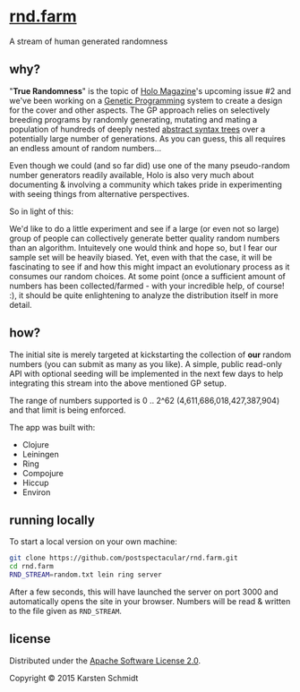 # [rnd.farm](http://rnd.farm)

A stream of human generated randomness

## why?

"**True Randomness**" is the topic of
[Holo Magazine](http://holo-magazine.com/2/)'s upcoming issue #2 and
we've been working on a
[Genetic Programming](https://en.wikipedia.org/wiki/Genetic_programming)
system to create a design for the cover and other aspects. The GP
approach relies on selectively breeding programs by randomly
generating, mutating and mating a population of hundreds of deeply
nested
[abstract syntax trees](https://en.wikipedia.org/wiki/Abstract_syntax_tree)
over a potentially large number of generations. As you can guess, this
all requires an endless amount of random numbers...

Even though we could (and so far did) use one of the many
pseudo-random number generators readily available, Holo is also very
much about documenting & involving a community which takes pride in
experimenting with seeing things from alternative perspectives.

So in light of this:

We'd like to do a little experiment and see if a large (or even not so
large) group of people can collectively generate better quality random
numbers than an algorithm. Intuitevely one would think and hope so,
but I fear our sample set will be heavily biased. Yet, even with that
the case, it will be fascinating to see if and how this might impact
an evolutionary process as it consumes our random choices. At some
point (once a sufficient amount of numbers has been collected/farmed -
with your incredible help, of course! :), it should be quite
enlightening to analyze the distribution itself in more detail.

## how?

The initial site is merely targeted at kickstarting the collection of
**our** random numbers (you can submit as many as you like). A simple,
public read-only API with optional seeding will be implemented in the
next few days to help integrating this stream into the above mentioned
GP setup.

The range of numbers supported is 0 .. 2^62
(4,611,686,018,427,387,904) and that limit is being enforced.

The app was built with:

* Clojure
* Leiningen
* Ring
* Compojure
* Hiccup
* Environ

## running locally

To start a local version on your own machine:

```bash
git clone https://github.com/postspectacular/rnd.farm.git
cd rnd.farm
RND_STREAM=random.txt lein ring server
```

After a few seconds, this will have launched the server on port 3000
and automatically opens the site in your browser. Numbers will be read
& written to the file given as `RND_STREAM`.

## license

Distributed under the [Apache Software License 2.0](http://www.apache.org/licenses/LICENSE-2.0).

Copyright © 2015 Karsten Schmidt
